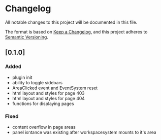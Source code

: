 # Changelog

All notable changes to this project will be documented in this file.

The format is based on [Keep a Changelog](https://keepachangelog.com/en/1.0.0/),
and this project adheres to [Semantic Versioning](https://semver.org/spec/v2.0.0.html).

## [0.1.0]

### Added

- plugin init
- ability to toggle sidebars
- AreaClicked event and EventSystem reset
- html layout and styles for page 403 
- html layout and styles for page 404 
- functions for displaying pages

### Fixed

- content overflow in page areas
- panel isntance was existing after workspacesystem mounts to it's area
